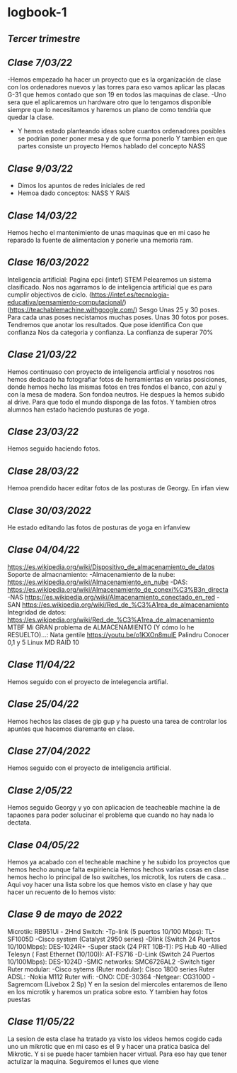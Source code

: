 # logbook-1
## ***Tercer trimestre***
## ***Clase 7/03/22***
-Hemos empezado ha hacer un proyecto que es la organización de clase con los ordenadores nuevos y las torres para eso vamos aplicar las placas G-31 
que hemos contado que son 19 en todos las maquinas de clase.
-Uno sera que el aplicaremos un hardware otro que lo tengamos disponible siempre que lo necesitamos y haremos un plano de como tendria que quedar 
la clase.
- Y hemos estado planteando ideas sobre cuantos ordenadores posibles se podrian poner poner mesa y de que forma ponerlo
Y tambien en que partes consiste un proyecto
Hemos hablado del concepto NASS
## ***Clase 9/03/22***
- Dimos los apuntos de redes iniciales de red
- Hemoa dado conceptos: NASS Y RAIS
## ***Clase 14/03/22***
Hemos hecho el mantenimiento de unas maquinas que en mi caso he reparado la fuente de alimentacion y ponerle una memoria ram.
## ***Clase 16/03/2022***
Inteligencia artificial:
Pagina epci (intef) 
STEM
Pelearemos un sistema clasificado. Nos nos agarramos lo de inteligencia artificial que es para cumplir objectivos de ciclo.
(https://intef.es/tecnologia-educativa/pensamiento-computacional/)
(https://teachablemachine.withgoogle.com/)
Sesgo
Unas 25 y 30 poses. Para cada unas poses necistamos muchas poses. Unas 30 fotos por poses. Tendremos que anotar los resultados.
Que pose identifica
Con que confianza 
Nos da categoria y confianza.
La confianza de superar 70%
## ***Clase 21/03/22***
Hemos continuaso con proyecto de inteligencia artficial y nosotros nos hemos dedicado ha fotografiar fotos de herramientas en varias posiciones, 
donde hemos hecho las mismas fotos en tres fondos el banco, con azul y con la mesa de madera.
Son fondoa neutros.
He despues la hemos subido al drive. Para que todo el mundo disponga de las fotos. Y tambien otros alumnos han estado haciendo pusturas de yoga.
## ***Clase 23/03/22***
Hemos seguido haciendo fotos.
## ***Clase 28/03/22***
Hemoa prendido hacer editar fotos de las posturas de Georgy. En irfan view
## ***Clase 30/03/2022***
He estado editando las fotos de posturas de yoga en irfanview
## ***Clase 04/04/22***
https://es.wikipedia.org/wiki/Dispositivo_de_almacenamiento_de_datos
Soporte de almacnamiento:
-Almacenamiento de la nube:
https://es.wikipedia.org/wiki/Almacenamiento_en_nube
-DAS:
https://es.wikipedia.org/wiki/Almacenamiento_de_conexi%C3%B3n_directa
-NAS
https://es.wikipedia.org/wiki/Almacenamiento_conectado_en_red
-SAN
https://es.wikipedia.org/wiki/Red_de_%C3%A1rea_de_almacenamiento
Integridad de datos:
https://es.wikipedia.org/wiki/Red_de_%C3%A1rea_de_almacenamiento
MTBF
Mi GRAN problema de ALMACENAMIENTO (Y cómo lo he RESUELTO)...: Nata gentile
https://youtu.be/o1KXOn8mulE
Palindru
Conocer 0,1 y 5
Linux MD RAID 10
## ***Clase 11/04/22***
Hemos seguido con el proyecto de intelegencia artifial.
## ***Clase 25/04/22***
Hemos hechos las clases de gip gup y ha puesto una tarea de controlar los apuntes que hacemos diaremante en clase.    
## ***Clase 27/04/2022***
Hemos seguido con el proyecto de inteligencia artificial.
## ***Clase 2/05/22***
Hemos seguido Georgy y yo con aplicacion de teacheable machine la de tapaones para poder solucinar el problema que cuando no hay nada lo dectata.
## ***Clase 04/05/22***
Hemos ya acabado con el techeable machine y he subido los proyectos que hemos hecho aunque falta expiriencia
Hemos hechos varias cosas en clase hemos hecho lo principal de lso switches, los microtik, los ruters de casa... Aqui voy hacer una lista sobre los que hemos visto en clase y hay que hacer un 
recuento de lo hemos visto:
## ***Clase 9 de mayo de 2022***
Microtik:
RB951Ui - 2Hnd
Switch:
-Tp-link (5 puertos 10/100 Mbps): TL-SF1005D
-Cisco system (Catalyst 2950 series)
-Dlink (Switch 24 Puertos 10/100Mbps): DES-1024R+
-Super stack (24 PRT 10B-T): PS Hub 40
-Allied Telesyn ( Fast Ethernet (10/100)): AT-FS716
-D-Link (Switch 24 Puertos 10/100Mbps): DES-1024D
-SMIC networks: SMC6726AL2
-Switch tiger
Ruter  modular:
-Cisco sytems (Ruter modular): Cisco 1800 series
Ruter ADSL:
-Nokia M112
Ruter wifi:
-ONO: CDE-30364
-Netgear: CG3100D
-Sagremcom (Livebox 2 Sp)
Y en la sesion del miercoles entaremos de lleno en los microtik y haremos un pratica sobre esto.
Y tambien hay fotos puestas
## ***Clase 11/05/22***
La sesion de esta clase ha tratado ya visto los videos hemos cogido cada uno un mikrotic que en mi caso es el 9 y hacer una pratica basica del Mikrotic. Y si se puede hacer
tambien hacer virtual. Para eso hay que  tener actulizar la maquina. 
Seguiremos el  lunes que viene
